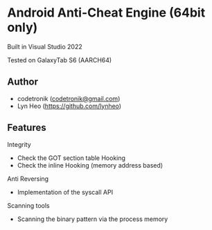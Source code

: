 # Android Anti-Cheat Engine (64bit only)

Built in Visual Studio 2022

Tested on GalaxyTab S6 (AARCH64)

## Author
- codetronik (codetronik@gmail.com)
- Lyn Heo (https://github.com/lynheo)

## Features
Integrity
 - Check the GOT section table Hooking
 - Check the inline Hooking (memory address based)

Anti Reversing
 - Implementation of the syscall API
 
Scanning tools 
 - Scanning the binary pattern via the process memory
